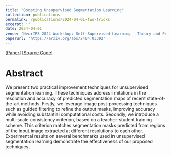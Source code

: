 ```yaml
---
title: "Boosting Unsupervised Segmentation Learning"
collection: publications
permalink: /publications/2024-04-01-two-tricks
excerpt: ''
date: 2024-04-01
venue: 'NeurIPS 2024 Workshop: Self-Supervised Learning - Theory and Practice'
paperurl: 'https://arxiv.org/abs/2404.03392'
---
```


[[Paper](https://arxiv.org/abs/2404.03392)]
[[Source Code](https://github.com/alpErenSari/segmentation-tricks)]

Abstract
======
We present two practical improvement techniques for unsupervised segmentation learning. These techniques address limitations in the resolution and accuracy of predicted segmentation maps of recent state-of-the-art methods. Firstly, we leverage image post-processing techniques such as guided filtering to refine the output masks, improving accuracy while avoiding substantial computational costs. Secondly, we introduce a multi-scale consistency criterion, based on a teacher-student training scheme. This criterion matches segmentation masks predicted from regions of the input image extracted at different resolutions to each other. Experimental results on several benchmarks used in unsupervised segmentation learning demonstrate the effectiveness of our proposed techniques.
